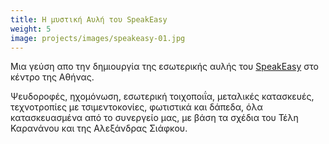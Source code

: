 ```yaml
---
title: Η μυστική Αυλή του SpeakEasy
weight: 5
image: projects/images/speakeasy-01.jpg
---
```

Μια γεύση απο την δημιουργία της εσωτερικής αυλής του [SpeakEasy](http://popaganda.gr/singnomi-mipos-xerete-pou-vriskete-ipogia-mistiki-avli-tou-kentrou/) στο κέντρο της Αθήνας.

Ψευδοροφές, ηχομόνωση, εσωτερική τοιχοποιΐα, μεταλικές κατασκευές, τεχνοτροπίες με τσιμεντοκονίες, φωτιστικά και δάπεδα, όλα κατασκευασμένα από το συνεργείο μας, με βάση τα σχέδια του Τέλη Καρανάνου και της Αλεξάνδρας Σιάφκου.
